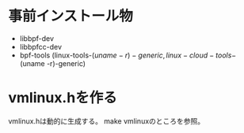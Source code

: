 # 事前インストール物
- libbpf-dev
- libbpfcc-dev
- bpf-tools (linux-tools-$(uname -r)-generic, linux-cloud-tools-$(uname -r)-generic)


# vmlinux.hを作る
vmlinux.hは動的に生成する。
make vmlinuxのところを参照。
